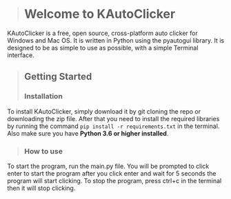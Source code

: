 > # Welcome to KAutoClicker
KAutoClicker is a free, open source, cross-platform auto clicker for Windows and Mac OS. It is written in Python using the pyautogui library. It is designed to be as simple to use as possible, with a simple Terminal interface.

> ## Getting Started
> ### Installation
To install KAutoClicker, simply download it by git cloning the repo or downloading the zip file. After that you need to install the required libraries by running the command `pip install -r requirements.txt` in the terminal. Also make sure you have **Python 3.6 or higher installed**.
>### How to use
To start the program, run the main.py file. You will be prompted to click enter to start the program after you click enter and wait for 5 seconds the program will start clicking. To stop the program, press ctrl+c in the terminal then it will stop clicking.
